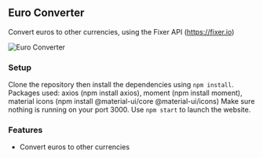 ## Euro Converter

Convert euros to other currencies, using the Fixer API (https://fixer.io)

<img src = "https://zupimages.net/up/20/05/vfjm.png" title = "Euro Converter" alt = "Euro Converter">

### Setup

Clone the repository then install the dependencies using `npm install`.
Packages used: axios (npm install axios), moment (npm install moment), material icons (npm install @material-ui/core @material-ui/icons)
Make sure nothing is running on your port 3000.
Use `npm start` to launch the website.

### Features

- Convert euros to other currencies


